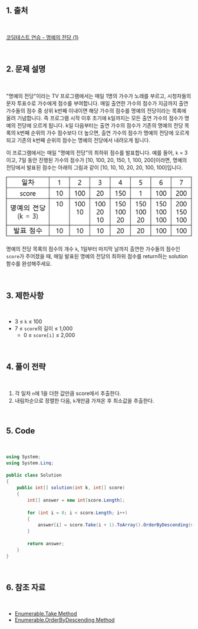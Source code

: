 ## 1. 출처

<br>

[코딩테스트 연습 - 명예의 전당 (1)](https://school.programmers.co.kr/learn/courses/30/lessons/138477)

<br>

## 2. 문제 설명

<br>

"명예의 전당"이라는 TV 프로그램에서는 매일 1명의 가수가 노래를 부르고, 시청자들의 문자 투표수로 가수에게 점수를 부여합니다. 매일 출연한 가수의 점수가 지금까지 출연 가수들의 점수 중 상위 k번째 이내이면 해당 가수의 점수를 명예의 전당이라는 목록에 올려 기념합니다. 즉 프로그램 시작 이후 초기에 k일까지는 모든 출연 가수의 점수가 명예의 전당에 오르게 됩니다. k일 다음부터는 출연 가수의 점수가 기존의 명예의 전당 목록의 k번째 순위의 가수 점수보다 더 높으면, 출연 가수의 점수가 명예의 전당에 오르게 되고 기존의 k번째 순위의 점수는 명예의 전당에서 내려오게 됩니다.

이 프로그램에서는 매일 "명예의 전당"의 최하위 점수를 발표합니다. 예를 들어, `k` = 3이고, 7일 동안 진행된 가수의 점수가 [10, 100, 20, 150, 1, 100, 200]이라면, 명예의 전당에서 발표된 점수는 아래의 그림과 같이 [10, 10, 10, 20, 20, 100, 100]입니다.

![image1](./Assets/그림1.png)

명예의 전당 목록의 점수의 개수 `k`, 1일부터 마지막 날까지 출연한 가수들의 점수인 `score`가 주어졌을 때, 매일 발표된 명예의 전당의 최하위 점수를 return하는 solution 함수를 완성해주세요.

<br>

## 3. 제한사항

<br>

- 3 ≤ `k` ≤ 100
- 7 ≤ `score`의 길이 ≤ 1,000
    - 0 ≤ `score[i]` ≤ 2,000

<br>

## 4. 풀이 전략

<br>
 
1. 각 일차 `n`에 1을 더한 값만큼 score에서 추출한다.
2. 내림차순으로 정렬한 다음, `k`개만큼 가져온 후 최소값을 추출한다.

<br>

## 5. Code

<br>

```cs
using System;
using System.Linq;

public class Solution
{
    public int[] solution(int k, int[] score)
    {
        int[] answer = new int[score.Length];

        for (int i = 0; i < score.Length; i++)
        {
            answer[i] = score.Take(i + 1).ToArray().OrderByDescending(s => s).Take(k).Min();
        }

        return answer;
    }
}
```

<br>

## 6. 참조 자료

<br>

- [Enumerable.Take Method](https://learn.microsoft.com/en-us/dotnet/api/system.linq.enumerable.take?view=net-8.0)
- [Enumerable.OrderByDescending Method](https://learn.microsoft.com/en-us/dotnet/api/system.linq.enumerable.orderbydescending?view=net-8.0)